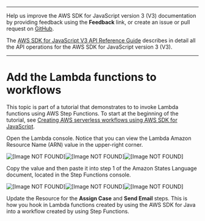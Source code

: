 --------

Help us improve the AWS SDK for JavaScript version 3 \(V3\) documentation by providing feedback using the **Feedback** link, or create an issue or pull request on [GitHub](https://github.com/awsdocs/aws-sdk-for-javascript-v3)\.

 The [AWS SDK for JavaScript V3 API Reference Guide](https://docs.aws.amazon.com/AWSJavaScriptSDK/v3/latest/index.html) describes in detail all the API operations for the AWS SDK for JavaScript version 3 \(V3\)\.

--------

# Add the Lambda functions to workflows<a name="serverless-step-functions-example-add-lambda"></a>

This topic is part of a tutorial that demonstrates to to invoke Lambda functions using AWS Step Functions\. To start at the beginning of the tutorial, see [Creating AWS serverless workflows using AWS SDK for JavaScript](serverless-step-functions-example.md)\.

Open the Lambda console\. Notice that you can view the Lambda Amazon Resource Name \(ARN\) value in the upper\-right corner\.

![\[Image NOT FOUND\]](http://docs.aws.amazon.com/sdk-for-javascript/v3/developer-guide/images/lambda12A.png)![\[Image NOT FOUND\]](http://docs.aws.amazon.com/sdk-for-javascript/v3/developer-guide/)![\[Image NOT FOUND\]](http://docs.aws.amazon.com/sdk-for-javascript/v3/developer-guide/)

Copy the value and then paste it into step 1 of the Amazon States Language document, located in the Step Functions console\.

![\[Image NOT FOUND\]](http://docs.aws.amazon.com/sdk-for-javascript/v3/developer-guide/images/lambda13A.png)![\[Image NOT FOUND\]](http://docs.aws.amazon.com/sdk-for-javascript/v3/developer-guide/)![\[Image NOT FOUND\]](http://docs.aws.amazon.com/sdk-for-javascript/v3/developer-guide/)

Update the Resource for the **Assign Case** and **Send Email** steps\. This is how you hook in Lambda functions created by using the AWS SDK for Java into a workflow created by using Step Functions\.